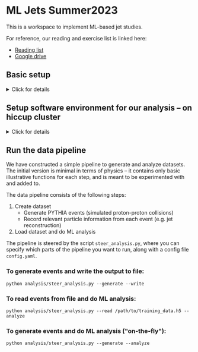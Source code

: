 # ML Jets Summer2023

This is a workspace to implement ML-based jet studies.

For reference, our reading and exercise list is linked here:
 - [Reading list](https://docs.google.com/document/d/1nDz0PvdvrQR79-z-nHU7dbMzTct1-O_NcjJzVuuaj5E/edit?usp=sharing)
 - [Google drive](https://drive.google.com/drive/u/0/folders/1eoGmWkVxYjx8As7fMrWZZGoWCt5Qil5U)

## Basic setup
<details>
  <summary>Click for details</summary>
<br/> 
  
To begin, we need to set up a few things to be able to run our code and keep track of our changes with version control. Don't allow yourself to get stuck – if you are spending more than e.g. 10 minutes on a given step and are not sure what to do, ask one of us – don't hesitate.
  
We also encourage you to liberally use ChatGPT for software questions, both techincal (e.g. "How do I navigate to a certain directory on a linux terminal?", "I got this error after trying to do X: <paste error>") and conceptual ("Why do I want to use version control when writing code?", "What is a python virtual environment?"). 
  
To start, do the following:
  - Create a [GitHub](https://github.com) account
  - We will create an account for you on the `hiccup` cluster, a local computing cluster that we will use this summer. 
    - Open a terminal on your laptop and try to login: `ssh <user>@hic.lbl.gov`
      - Your home directory (`/home/<user>`) is where you can store your code
      - The `/rstorage` directory should be used to store data that you generate from your analysis (e.g. ML training datasets)
    - [generate an SSH key](https://docs.github.com/en/authentication/connecting-to-github-with-ssh/generating-a-new-ssh-key-and-adding-it-to-the-ssh-agent?platform=linux) and upload it to your GitHub account
    - Clone this repository: `git clone <url>`
  - On your laptop, [download VSCode](https://code.visualstudio.com) 
    - Install the `Remote-SSH` extension – this will allow you to easily edit code on hiccup via your laptop's editor
    - Create a new workspace that ssh to hiccup, and add the folder for this repository to the workspace
    - Now, try to open a file and check that you can edit it successfully (with the changes being reflected on hiccup)
  
Now we are ready to set up the specific environment for our analysis.

   
</details>

## Setup software environment for our analysis – on hiccup cluster
<details>
  <summary>Click for details</summary>
<br/> 
  
### Logon and allocate a node
  
Logon to hiccup:
```
ssh <user>@hic.lbl.gov
```
  
This brings you to the "login" node – the entry point from which we can request to be allocated a "compute" node to run our code. 

From the login node, we can request an interactive node from the slurm batch system:
   ```
   srun -N 1 -n 20 -t 24:00:00 -p std --pty bash
   ``` 
   which requests 1 full node (20 cores) for 2 hours in the `std` queue. You can choose the time and queue: you can use the `quick` partition for up to a 2 hour session, `std` for a 24 hour session, or `long` for a 72 hour session (but you may have to wait longer for the longer queues). 
Depending how busy the squeue is, you may get the node instantly, or you may have to wait awhile.
When you’re done with your session, just type `exit`.
Please do not run anything but the lightest tests on the login node. If you are finding that you have to wait a long time, let us know and we can take a node out of the slurm queue and logon to it directly.

### Initialize environment
  
Now we need to initialize the environment: load heppy (for Monte Carlo event generation and jet finding), set the python version, and create a virtual environment for python packages.
We have set up an initialization script to take care of this. 
The first time you set up, you can do:
```
cd ML_Jets_Summer2023
./init.sh --install
```
  
On subsequent times, you don't need to pass the `install` flag:
```
cd ML_Jets_Summer2023
./init.sh
```

Now we are ready to run our scripts.

   
</details>

## Run the data pipeline
  
We have constructed a simple pipeline to generate and analyze datasets. The initial version is minimal in terms of physics – it contains only basic illustrative functions for each step, and is meant to be experimented with and added to.

The data pipeline consists of the following steps:
1. Create dataset
   - Generate PYTHIA events (simulated proton-proton collisions)
   - Record relevant particle information from each event (e.g. jet reconstruction)
2. Load dataset and do ML analysis

The pipeline is steered by the script `steer_analysis.py`, where you can specify which parts of the pipeline you want to run, along with a config file `config.yaml`.

### To generate events and write the output to file:
```
python analysis/steer_analysis.py --generate --write
```

### To read events from file and do ML analysis:
```
python analysis/steer_analysis.py --read /path/to/training_data.h5 --analyze
```

### To generate events and do ML analysis ("on-the-fly"):
```
python analysis/steer_analysis.py --generate --analyze
```
